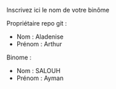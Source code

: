 Inscrivez ici le nom de votre binôme 

Propriétaire repo git :
- Nom : Aladenise
- Prénom : Arthur

Binome :
- Nom : SALOUH
- Prénom : Ayman
